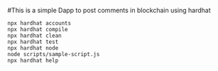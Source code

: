 #This is a simple Dapp to post comments in blockchain using hardhat 
```shell
npx hardhat accounts 
npx hardhat compile
npx hardhat clean
npx hardhat test
npx hardhat node
node scripts/sample-script.js
npx hardhat help
```
